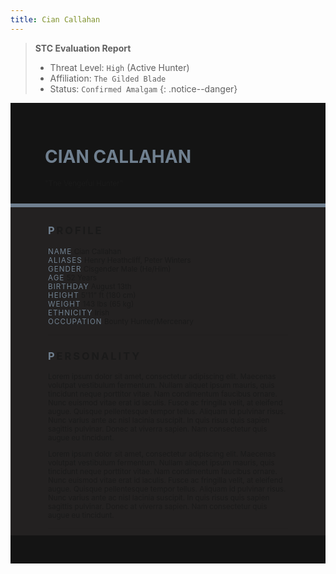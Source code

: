 ```yaml
---
title: Cian Callahan
---
```


> **STC Evaluation Report**
>- Threat Level: `High` (Active Hunter)
>- Affiliation: `The Gilded Blade`
>- Status: `Confirmed Amalgam`
{: .notice--danger}

<!---------
header names
----------->

<div class="row" style="background-color:#141414; padding-top:30px; padding-left: 55px; padding-right: 55px; padding-bottom: 25px">
    <h1 style="color:#708090; text-transform:uppercase;">Cian Callahan</h1>
    <small>"The Vengeful Hunter"</small>
</div>
<div style="background-color:#708090;padding:3px;"></div>
<div class="row" style="background-color:#232121; padding-top:5px; padding-left: 60px; padding-right: 60px; padding-bottom: 20px; overflow:auto; max-height:500px">

<!---------
profile
----------->

<h3 class="font-weight-bold" style="letter-spacing:3px; text-transform:uppercase">
    <span style="color:#708090;">P</span>rofile
</h3>

<small>
<span class="font-weight-bold" style="color:#708090;letter-spacing:1px; text-transform:uppercase">NAME</span> &#09;&#09;
  Cian Callahan<br>
<span class="font-weight-bold" style="color:#708090;letter-spacing:1px; text-transform:uppercase">ALIASES</span> &#09;&#09;
  Henry Heathcliff, Peter Winters<br>
<span class="font-weight-bold" style="color:#708090;letter-spacing:1px; text-transform:uppercase">GENDER</span> &#09;&#09;
  Cisgender Male (He/Him)<br>
<span class="font-weight-bold" style="color:#708090;letter-spacing:1px; text-transform:uppercase">AGE</span> &#09;&#09;
  52 Years<br>
<span class="font-weight-bold" style="color:#708090;letter-spacing:1px; text-transform:uppercase">BIRTHDAY</span> &#09;&#09;
  August 13th<br>
<span class="font-weight-bold" style="color:#708090;letter-spacing:1px; text-transform:uppercase">HEIGHT</span> &#09;&#09;
  5'11" ft (180 cm)<br>
<span class="font-weight-bold" style="color:#708090;letter-spacing:1px; text-transform:uppercase">WEIGHT</span> &#09;&#09;
  143 lbs (65 kg)<br>
<span class="font-weight-bold" style="color:#708090;letter-spacing:1px; text-transform:uppercase">ETHNICITY</span> &#09;&#09;
  Irish<br>
<span class="font-weight-bold" style="color:#708090;letter-spacing:1px; text-transform:uppercase">OCCUPATION</span> &#09;&#09;
  Bounty Hunter/Mercenary<br>
</small>

<hr class="w-100 my-5" style="border-color:#e6d7c5;opacity:.2;">

<!---------
personality
----------->
<h3 class="font-weight-bold" style="letter-spacing:3px; text-transform:uppercase">
    <span style="color:#708090;">P</span>ersonality
</h3>

<small>
<p>Lorem ipsum dolor sit amet, consectetur adipiscing elit. Maecenas volutpat vestibulum fermentum. Nullam aliquet ipsum mauris, quis tincidunt neque porttitor vitae. Nam condimentum faucibus ornare. Nunc euismod vitae erat id iaculis. Fusce ac fringilla velit, at eleifend augue. Quisque pellentesque tempor tellus. Aliquam id pulvinar risus. Nunc varius ante ac nisl lacinia suscipit. In quis risus quis sapien sagittis pulvinar. Donec at viverra sapien. Nam consectetur quis augue eu tincidunt.</p>

<p>Lorem ipsum dolor sit amet, consectetur adipiscing elit. Maecenas volutpat vestibulum fermentum. Nullam aliquet ipsum mauris, quis tincidunt neque porttitor vitae. Nam condimentum faucibus ornare. Nunc euismod vitae erat id iaculis. Fusce ac fringilla velit, at eleifend augue. Quisque pellentesque tempor tellus. Aliquam id pulvinar risus. Nunc varius ante ac nisl lacinia suscipit. In quis risus quis sapien sagittis pulvinar. Donec at viverra sapien. Nam consectetur quis augue eu tincidunt.</p>
</small>

<hr class="w-100 my-5" style="border-color:#e6d7c5;opacity:.2;">

<!---------
backstory
----------->
<h3 class="font-weight-bold" style="letter-spacing:3px; text-transform:uppercase">
    <span style="color:#708090;">B</span>ackstory
</h3>

<small>

<span class="font-weight-bold" style="color:#708090;letter-spacing:1px; text-transform:uppercase">RELATIONS</span> &#09;&#09;
    <ul><li>Jeremiah Whitlock, Partner. British. Deceased.</li>
    </ul>

<p><span class="font-weight-bold" style="color:#708090;letter-spacing:1px; text-transform:uppercase">CONTENT WARNING </span>Violence, Deaths, and Criminal Activity</p>

<ul>
    <li>content</li>
    <li>content</li>
    <li>content</li>
</ul>
</small>

<hr class="w-100 my-5" style="border-color:#e6d7c5;opacity:.2;">


<!---------
trivia
----------->

<h3 class="font-weight-bold" style="letter-spacing:3px; text-transform:uppercase">
    <span style="color:#708090;">T</span>rivia
</h3>

<small>
<span class="font-weight-bold" style="color:#708090;letter-spacing:1px; text-transform:uppercase">INSPIRATION</span> &#09;&#09;
    <ul>
        <li>Miguel O'Hara (Into the Spiderverse)</li>
        <li>Rupert "Cliff" Clip (Arknights)</li>
        <li>Joel Miller (The Last of Us)</li>
    </ul>
<span class="font-weight-bold" style="color:#708090;letter-spacing:1px; text-transform:uppercase">VOICE CLAIM</span> &#09;&#09;
    <a href="https://www.youtube.com/watch?v=uYhJOxKDSYY">Steve Downes</a><br>
<span class="font-weight-bold" style="color:#708090;letter-spacing:1px; text-transform:uppercase">THEME SONG</span> &#09;&#09;
    <a href="https://www.youtube.com/watch?v=8RcYIyEgvvY">The Survivor, The Winner</a><br>
<span class="font-weight-bold" style="color:#708090;letter-spacing:1px; text-transform:uppercase">MBTI TYPE</span> &#09;&#09;
    ISFJ (The Defender)<br>

<ul>
<li>Lorem ipsum dolor sit amet, consectetur adipiscing elit.</li>
<li>Lorem ipsum dolor sit amet, consectetur adipiscing elit.</li>
<li>Lorem ipsum dolor sit amet, consectetur adipiscing elit.</li>
<li>Lorem ipsum dolor sit amet, consectetur adipiscing elit.</li>
<li>Lorem ipsum dolor sit amet, consectetur adipiscing elit.</li>
</ul>
</small>

</div>
<div class="row" style="background-color:#141414; padding-top:20px; padding-left: 30px; padding-right: 30px; padding-bottom: 25px;">
    <div style="text-align: right; font-size: 16px"><a href="https://toyhou.se/11320894.-f2u-unity-v2"><i class="fa-solid fa-barcode"></i
  ></a></div>
</div>
